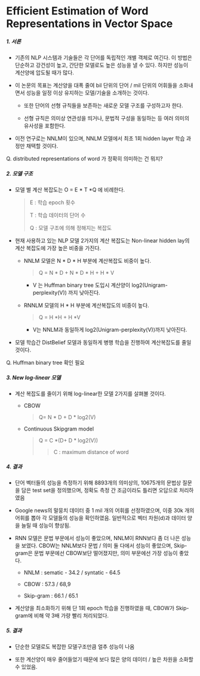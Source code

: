 # Efficient Estimation of Word Representations in Vector Space



##### 1. 서론

- 기존의 NLP 시스템과 기술들은 각 단어를 독립적인 개별 객체로 여긴다. 이 방법은 단순하고 강건성이 높고, 간단한 모델로도 높은 성능을 낼 수 있다. 하지만 성능이 계산양에 압도될 때가 많다.    

- 이 논문의 목표는  계산양을 대폭 줄여 bil 단위의 단어 / mil 단위의 어휘들을 소화내면서 성능을 일정 이상 유지하는 모델/기술을 소개하는 것이다. 
  
  - 또한 단어의 선형 규칙들을 보존하는 새로운 모델 구조를 구성하고자 한다. 
  
  - 선형 규칙은 의미상 연관성을 띄거나, 문법적 구성을 동일하는 등 여러 의미의 유사성을 포함한다. 

- 이전 연구로는 NNLM이 있으며, NNLM 모델에서 최초 1회 hidden layer 학습 과정만 채택할 것이다. 



Q. distributed representations of word 가 정확히 의미하는 건 뭐지? 



##### 2. 모델 구조

- 모델 별 계산 복잡도는 O = E * T *Q 에 비례한다. 
  
  > E : 학습 epoch 횟수 
  > 
  > T : 학습 데이터의 단어 수 
  > 
  > Q : 모델 구조에 의해 정해지는 복잡도 

- 현재 사용하고 있는 NLP 모델 2가지의 계산 복잡도는 Non-linear hidden lay의 계산 복잡도에 가장 높은 비중을 가진다. 
  
  - NNLM 모델은 N * D * H  부분에 계산복잡도 비중이 높다. 
    
    > Q = N * D + N * D * H + H * V
    
    - V 는 Huffman binary tree 도입시 계산양이 log2(Unigram-perplexity(V)) 까지 낮아진다.
  
  - RNNLM 모델의 H * H 부분에 계산복잡도의 비중이 높다.
    
    > Q = H *H + H *V
    
    - V는 NNLM과 동일하게 log2(Unigram-perplexity(V))까지 낮아진다.

- 모델 학습간 DistBelief 모델과 동일하게 병행 학습을 진행하여 계산복잡도를 줄일 것이다. 



Q. Huffman binary tree 확인 필요 



##### 3. New log-linear 모델

- 계산 복잡도를 줄이기 위해 log-linear한 모델 2가지를 살펴볼 것이다. 
  
  - CBOW  
    
    > Q= N * D + D * log2(V)
  
  - Continuous Skipgram model
    
    > Q = C *(D+ D * log2(V))
    > 
    > > C : maximum distance of word



##### 4. 결과

- 단어 벡터들의 성능을 측정하기 위해 8893개의 의미상의, 10675개의 문법상 질문을 담은 test set을 정의했으며, 정확도 측정 간 조금이라도 틀리면 오답으로 처리하였음

- Google news의 말뭉치 데이터 중 1 mil 개의 어휘를 선정하였으며, 이중 30k 개의 어휘를 뽑아 각 모델들의 성능을 확인하였음. 일반적으로 벡터 차원(d)과 데이터 양을 늘릴 때 성능이 향상됨.

- RNN 모델은 문법 부문에서 성능이 좋았으며, NNLM이 RNN보다 좀 더 나은 성능을 보였다. CBOW는 NNLM보다 문법 / 의미 둘 다에서 성능이 좋았으며, Skip-gram은 문법 부문에선 CBOW보단 떨어졌지만, 의미 부문에선 가장 성능이 좋았다. 
  
  - NNLM : sematic - 34.2 / syntatic - 64.5
  
  - CBOW : 57.3 / 68,9
  
  - Skip-gram : 66.1 / 65.1 

- 계산양을 최소화하기 위해 단 1회 epoch 학습을 진행하였을 때, CBOW가 Skip-gram에 비해 약 3배 가량 빨리 처리되었다. 



##### 5. 결과

- 단순한 모델로도 복잡한 모델구조만큼 얼추 성능이 나옴

- 또한 계산양이 매우 줄어들었기 때문에 보다 많은 양의 데이터 / 높은 차원을 소화할 수 있었음.  





